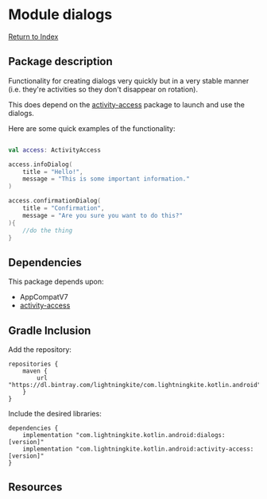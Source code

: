 # Module dialogs

[Return to Index](../)

## Package description

Functionality for creating dialogs very quickly but in a very stable manner (i.e. they're activities so they don't disappear on rotation).

This does depend on the [activity-access](../activity-access) package to launch and use the dialogs.

Here are some quick examples of the functionality:

```kotlin

val access: ActivityAccess

access.infoDialog(
    title = "Hello!",
    message = "This is some important information."
)

access.confirmationDialog(
    title = "Confirmation",
    message = "Are you sure you want to do this?"
){
    //do the thing
}

```
    
## Dependencies

This package depends upon:
 - AppCompatV7 
 - [activity-access](../activity-access)


## Gradle Inclusion

Add the repository:

```
repositories {
    maven {
        url "https://dl.bintray.com/lightningkite/com.lightningkite.kotlin.android"
    }
}
```

Include the desired libraries:

```
dependencies {
    implementation "com.lightningkite.kotlin.android:dialogs:[version]"
    implementation "com.lightningkite.kotlin.android:activity-access:[version]"
}
```

## Resources